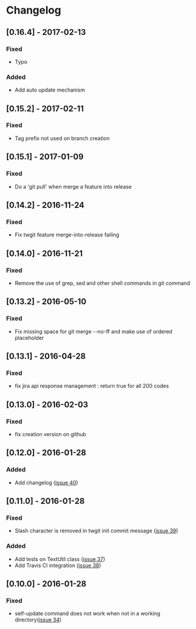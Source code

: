 # Changelog

## [0.16.4] - 2017-02-13
### Fixed
- Typo

### Added
- Add auto update mechanism

## [0.15.2] - 2017-02-11
### Fixed
- Tag prefix not used on branch creation

## [0.15.1] - 2017-01-09
### Fixed
- Do a 'git pull' when merge a feature into release

## [0.14.2] - 2016-11-24
### Fixed
- Fix twgit feature merge-into-release failing

## [0.14.0] - 2016-11-21
### Fixed
- Remove the use of grep, sed and other shell commands in git command

## [0.13.2] - 2016-05-10
### Fixed
- Fix missing space for git merge --no-ff and make use of ordered placeholder

## [0.13.1] - 2016-04-28
### Fixed
- fix jira api response management : return true for all 200 codes

## [0.13.0] - 2016-02-03
### Fixed
- fix creation version on github

## [0.12.0] - 2016-01-28
### Added
- Add changelog ([issue 40](https://github.com/monsieurchico/php-twgit/issues/40))

## [0.11.0] - 2016-01-28
### Fixed
- Slash character is removed in twgit init commit message ([issue 39](https://github.com/monsieurchico/php-twgit/issues/39))

### Added
- Add tests on TextUtil class ([issue 37](https://github.com/monsieurchico/php-twgit/issues/37))
- Add Travis CI integration ([issue 38](https://github.com/monsieurchico/php-twgit/issues/38))

## [0.10.0] - 2016-01-28
### Fixed
- self-update command does not work when not in a working directory([issue 34](https://github.com/monsieurchico/php-twgit/issues/34))
